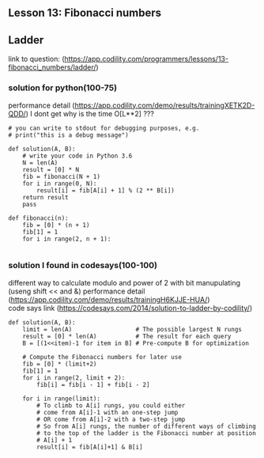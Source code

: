 ## Lesson 13: Fibonacci numbers
## Ladder
link to question: (https://app.codility.com/programmers/lessons/13-fibonacci_numbers/ladder/)  

### solution for python(100-75)
performance detail (https://app.codility.com/demo/results/trainingXETK2D-QDD/)
I dont get why is the time O[L**2] ???
```
# you can write to stdout for debugging purposes, e.g.
# print("this is a debug message")

def solution(A, B):
    # write your code in Python 3.6
    N = len(A)
    result = [0] * N
    fib = fibonacci(N + 1)
    for i in range(0, N):
        result[i] = fib[A[i] + 1] % (2 ** B[i])
    return result
    pass

def fibonacci(n):
    fib = [0] * (n + 1)
    fib[1] = 1
    for i in range(2, n + 1):
    
```

### solution I found in codesays(100-100)
different way to calculate modulo and power of 2 with bit manupulating (useng shift << and &)
performance detail (https://app.codility.com/demo/results/trainingH6KJJE-HUA/)  
code says link (https://codesays.com/2014/solution-to-ladder-by-codility/)
```
def solution(A, B):
    limit = len(A)                  # The possible largest N rungs
    result = [0] * len(A)           # The result for each query
    B = [(1<<item)-1 for item in B] # Pre-compute B for optimization
 
    # Compute the Fibonacci numbers for later use
    fib = [0] * (limit+2)
    fib[1] = 1
    for i in range(2, limit + 2):
        fib[i] = fib[i - 1] + fib[i - 2]
 
    for i in range(limit):
        # To climb to A[i] rungs, you could either
        # come from A[i]-1 with an one-step jump
        # OR come from A[i]-2 with a two-step jump
        # So from A[i] rungs, the number of different ways of climbing
        # to the top of the ladder is the Fibonacci number at position
        # A[i] + 1
        result[i] = fib[A[i]+1] & B[i]
 ```
